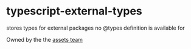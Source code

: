 # typescript-external-types
stores types for external packages no @types definition is available for

Owned by the the [assets team](https://salecycle.slack.com/messages/G870U5JBV)
